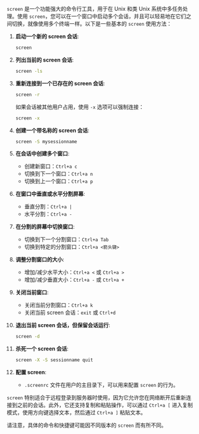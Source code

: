 `screen` 是一个功能强大的命令行工具，用于在 Unix 和类 Unix 系统中多任务处理。使用 `screen`，您可以在一个窗口中启动多个会话，并且可以轻易地在它们之间切换，就像使用多个终端一样。以下是一些基本的 `screen` 使用方法：

1. **启动一个新的 screen 会话**:
   ```sh
   screen
   ```

2. **列出当前的 screen 会话**:
   ```sh
   screen -ls
   ```

3. **重新连接到一个已存在的 screen 会话**:
   ```sh
   screen -r
   ```
   如果会话被其他用户占用，使用 `-x` 选项可以强制连接：
   ```sh
   screen -x
   ```

4. **创建一个带名称的 screen 会话**:
   ```sh
   screen -S mysessionname
   ```

5. **在会话中创建多个窗口**:
   - 创建新窗口：`Ctrl+a c`
   - 切换到下一个窗口：`Ctrl+a n`
   - 切换到上一个窗口：`Ctrl+a p`

6. **在窗口中垂直或水平分割屏幕**:
   - 垂直分割：`Ctrl+a |` 
   - 水平分割：`Ctrl+a -`

7. **在分割的屏幕中切换窗口**:
   - 切换到下一个分割窗口：`Ctrl+a Tab`
   - 切换到特定的分割窗口：`Ctrl+a <箭头键>`

8. **调整分割窗口的大小**:
   - 增加/减少水平大小：`Ctrl+a <` 或 `Ctrl+a >`
   - 增加/减少垂直大小：`Ctrl+a -` 或 `Ctrl+a +`

9. **关闭当前窗口**:
   - 关闭当前分割窗口：`Ctrl+a k`
   - 关闭当前 screen 会话：`exit` 或 `Ctrl+d`

10. **退出当前 screen 会话，但保留会话运行**:
    ```sh
    screen -d
    ```

11. **杀死一个 screen 会话**:
    ```sh
    screen -X -S sessionname quit
    ```

12. **配置 screen**:
    - `.screenrc` 文件在用户的主目录下，可以用来配置 `screen` 的行为。

`screen` 特别适合于远程登录到服务器时使用，因为它允许您在网络断开后重新连接到之前的会话。此外，它还支持复制和粘贴操作，可以通过 `Ctrl+a [` 进入复制模式，使用方向键选择文本，然后通过 `Ctrl+a ]` 粘贴文本。

请注意，具体的命令和快捷键可能因不同版本的 `screen` 而有所不同。